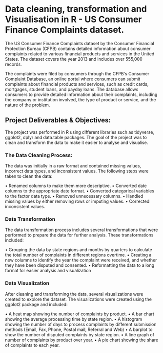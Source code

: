 # Data cleaning, transformation and Visualisation in R - US Consumer Finance Complaints dataset.


The US Consumer Finance Complaints dataset by the Consumer Financial Protection Bureau (CFPB) contains detailed information about consumer complaints related to various financial products and services in the United States. The dataset covers the year 2013 and includes over 555,000 records.

The complaints were filed by consumers through the CFPB's Consumer Complaint Database, an online portal where consumers can submit complaints about financial products and services, such as credit cards, mortgages, student loans, and payday loans. The database allows consumers to provide detailed information about their complaints, including the company or institution involved, the type of product or service, and the nature of the problem.

## Project Deliverables & Objectives: 

The project was performed in R using different libraries such as tidyverse, ggplot2, dplyr and data.table packages. The goal of the project was to clean and transform the data to make it easier to analyse and visualise.

### The Data Cleaning Process: 

The data was initially in a raw format and contained missing values, incorrect data types, and inconsistent values. The following steps were taken to clean the data:

• Renamed columns to make them more descriptive.
• Converted date columns to the appropriate date format.
• Converted categorical variables to the factor data type.
• Removed unnecessary columns.
• Handled missing values by either removing rows or imputing values.
• Corrected inconsistent values.

### Data Transformation
The data transformation process includes several transformations that were performed to prepare the data for further analysis. These transformations included:

• Grouping the data by state regions and months by quarters to calculate the total number of complaints in different regions overtime. 
• Creating a new columns to identify the year the complaint were received, and whether they have been disputed and consented. 
• Reformatting the data to a long format for easier analysis and visualization

### Data Visualization
After cleaning  and transforming the data, several visualizations were created to explore the dataset. The visualizations were created using the ggplot2 package and included:

• A heat map showing the number of complaints by product.
• A bar chart showing the average processing time by state region.
• A histogram showing the number of days to process complaints by different submission methods (Email, Fax, Phone, Postal mail, Referral and Web)
• A barplot to show the number of disputed complaints by state region. 
• A line graph of number of complaints by product over year.
• A pie chart showing the share of complaints to each year. 
